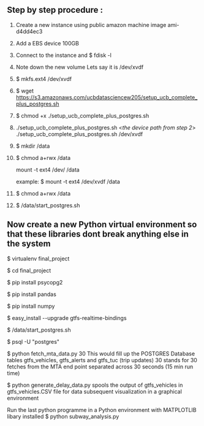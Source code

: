 ## Step by step procedure :

1) Create a new instance using public amazon machine image ami-d4dd4ec3
2) Add a EBS device 100GB
2) Connect to the instance and
   $ fdisk -l

3) Note down the new volume
   Lets say it is /dev/xvdf
4) $ mkfs.ext4 /dev/xvdf
5) $ wget https://s3.amazonaws.com/ucbdatasciencew205/setup_ucb_complete_plus_postgres.sh
6) $ chmod +x ./setup_ucb_complete_plus_postgres.sh

7) ./setup_ucb_complete_plus_postgres.sh <*the device path from step 2*>
  ./setup_ucb_complete_plus_postgres.sh /dev/xvdf

8) $ mkdir /data
9) $ chmod a+rwx /data

    mount -t ext4 /dev/<your device> /data
    
    example: $ mount -t ext4 /dev/xvdf /data
10) $ chmod a+rwx /data
11) $ /data/start_postgres.sh





## Now create a new Python virtual environment so that these libraries dont break anything else in the system

$ virtualenv final_project

$ cd final_project

$ pip install psycopg2

$ pip install pandas

$ pip install numpy

$ easy_install --upgrade gtfs-realtime-bindings

$ /data/start_postgres.sh

$ psql -U "postgres"

$ python fetch_mta_data.py 30
 This would fill up the POSTGRES Database tables gtfs_vehicles, gtfs_alerts and gtfs_tuc (trip updates)
 30 stands for 30 fetches from the MTA end point separated across 30 seconds (15 min run time)
 
$ python generate_delay_data.py
spools the output of gtfs_vehicles in gtfs_vehicles.CSV file for data subsequent visualization in a graphical environment

Run the last python programme in a Python environment with MATPLOTLIB libary installed
$ python subway_analysis.py
